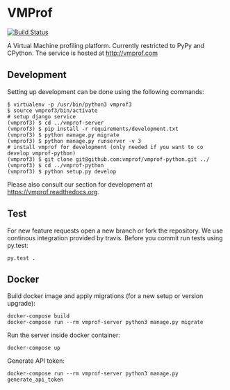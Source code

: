 # VMProf

[![Build Status](https://travis-ci.org/vmprof/vmprof-server.svg?branch=master)](https://travis-ci.org/vmprof/vmprof-server)

A Virtual Machine profiling platform. Currently restricted to PyPy and CPython. The service is hosted at http://vmprof.com

## Development

Setting up development can be done using the following commands:

	$ virtualenv -p /usr/bin/python3 vmprof3
	$ source vmprof3/bin/activate
	# setup django service
	(vmprof3) $ cd ../vmprof-server
	(vmprof3) $ pip install -r requirements/development.txt
	(vmprof3) $ python manage.py migrate
	(vmprof3) $ python manage.py runserver -v 3
	# install vmprof for development (only needed if you want to co develop vmprof-python)
	(vmprof3) $ git clone git@github.com:vmprof/vmprof-python.git ../
	(vmprof3) $ cd ../vmprof-python
	(vmprof3) $ python setup.py develop

Please also consult our section for development at https://vmprof.readthedocs.org.

## Test

For new feature requests open a new branch or fork the repository. We use continous integration
provided by travis. Before you commit run tests using py.test:

	py.test .


## Docker

Build docker image and apply migrations (for a new setup or version upgrade):
    
    docker-compose build
    docker-compose run --rm vmprof-server python3 manage.py migrate

Run the server inside docker container:
    
    docker-compose up

Generate API token:

    docker-compose run --rm vmprof-server python3 manage.py generate_api_token

